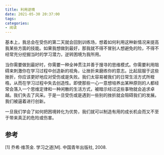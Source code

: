 ```yaml
---
title: 利用逆境
date: 2021-05-30 20:37:00
tags:
categories:
- 阅读
---
```



基本上，我总会在受伤的第二天就会回到训练场，想着如何利用这种新情况来提高我某些方面的技能。如果我想做到最好，那我就不得不冒别人想避免的险，不得不经常充分挖掘当时的学习潜力，逆转困境为我所用。

当你需要做到最好时，你需要一种全神贯注并善于搜寻的思维模式。你需要利用阻碍来刺激你在学习过程中创造新的视角，让挫折来磨练你的意志。比起屈服于这些挫折，你应该更好地应对受伤或是失败。我们太容易被我们的日常生活方式所桎梏，从而在学习过程中失去创造性。即使那些一心一意想培养出某种原则的人都经常会落入一个思维定律和一种闲散的生活方式，被暗示经过这些事物就会追求卓越。我们失去了风采。于是一旦受伤或是遇到一些别的挫折就会阻碍我们的发展。我们被逼着进行创新。

一旦我们学会了如何把困境转化为优势，我们就可以制造有用的成长机会而又不至于带来真正的危险或伤害。


## 参考
[1] 乔希·维茨金. 学习之道[M]. 中国青年出版社, 2008.

